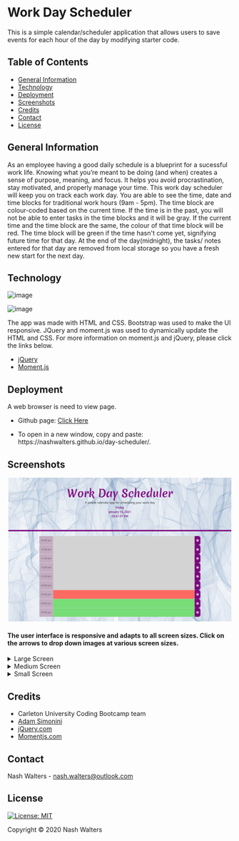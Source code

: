 # Work Day Scheduler

This is a simple calendar/scheduler application that allows users to save events for each hour of the day by modifying starter code.

## Table of Contents
* [General Information](#general-information)
* [Technology](#technology)
* [Deployment](#deployment)
* [Screenshots](#screenshots)
* [Credits](#credits)
* [Contact](#contact)
* [License](#license)

## General Information
As an employee having a good daily schedule is a blueprint for a sucessful work life. Knowing what you’re meant to be doing (and when) creates a sense of purpose, meaning, and focus. It helps you avoid procrastination, stay motivated, and properly manage your time. This work day scheduler will keep you on track each work day. You are able to see the time, date and time blocks for traditional work hours (9am - 5pm). The time block are colour-coded based on the current time. If the time is in the past, you will not be able to enter tasks in the time blocks and it will be gray. If the current time and the time block are the same, the colour of that time block will be red. The time block will be green if the time hasn't come yet, signifying future time for that day. At the end of the day(midnight), the tasks/ notes entered for that day are removed from local storage so you have a fresh new start for the next day.

## Technology
![image](https://img.shields.io/badge/jQuery-0769AD?style=for-the-badge&logo=jquery&logoColor=white)

![image](https://img.shields.io/badge/Bootstrap-563D7C?style=for-the-badge&logo=bootstrap&logoColor=white)

The app was made with HTML and CSS. Bootstrap was used to make the UI responsive. JQuery and moment.js was used to dynamically update the  HTML and CSS. For more information on 
moment.js and jQuery, please click the links below.

* [jQuery](https://jquery.com/)
* [Moment.js](https://momentjs.com/docs/)


## Deployment

A web browser is need to view page.

* Github page: [Click Here](https://nashwalters.github.io/day-scheduler/.)

* To open in a new window, copy and paste: https://<span></span>nashwalters.github.io/day-scheduler/.

## Screenshots
<p align="center"> 
<img src="assets/img/wds.png" alt= "screenshot of my app" width= "500px">
</p>

#### The user interface is responsive and adapts to all screen sizes. Click on the arrows to drop down images at various screen sizes.
<details>
  <summary>Large Screen</summary>
  <img src="assets/img/screencapture-large.png" alt= "screenshot of site at 986px">
</details>
<details>
  <summary>Medium Screen</summary>
   <img src="assets/img/screencapture-medium.png" alt= "screenshot of site at 768px">
</details>
<details>
  <summary>Small Screen</summary>
   <img src="assets/img/screencapture-small.png" alt= "screenshot of site at 400px">
</details>

## Credits

* Carleton University Coding Bootcamp team
* [Adam Simonini](https://github.com/adamsimonini)
* [jQuery.com](https://jquery.com/)
* [Momentjs.com](https://momentjs.com/docs/)

## Contact

Nash Walters - nash.walters@outlook.com

## License 
[![License: MIT](https://img.shields.io/badge/License-MIT-yellow.svg)](https://opensource.org/licenses/MIT)

Copyright © 2020 Nash Walters
